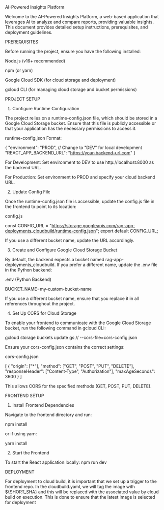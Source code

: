 AI-Powered Insights Platform

Welcome to the AI-Powered Insights Platform, a web-based application that leverages AI to analyze and compare reports, providing valuable insights. This document provides detailed setup instructions, prerequisites, and deployment guidelines.

PREREQUISITES

Before running the project, ensure you have the following installed:

Node.js (v16+ recommended)

npm (or yarn)

Google Cloud SDK (for cloud storage and deployment)

gcloud CLI (for managing cloud storage and bucket permissions)

PROJECT SETUP

1. Configure Runtime Configuration

The project relies on a runtime-config.json file, which should be stored in a Google Cloud Storage bucket. Ensure that this file is publicly accessible or that your application has the necessary permissions to access it.

runtime-config.json Format:

{
  "environment": "PROD",  // Change to "DEV" for local development
  "REACT_APP_BACKEND_URL": "https://your-backend-url.com"
}

For Development: Set environment to DEV to use http://localhost:8000 as the backend URL.

For Production: Set environment to PROD and specify your cloud backend URL.

2. Update Config File

Once the runtime-config.json file is accessible, update the config.js file in the frontend to point to its location:

config.js

const CONFIG_URL = "https://storage.googleapis.com/rag-app-deployments_cloudbuild/runtime-config.json";
export default CONFIG_URL;

If you use a different bucket name, update the URL accordingly.

3. Create and Configure Google Cloud Storage Bucket

By default, the backend expects a bucket named rag-app-deployments_cloudbuild. If you prefer a different name, update the .env file in the Python backend:

.env (Python Backend)

BUCKET_NAME=my-custom-bucket-name

If you use a different bucket name, ensure that you replace it in all references throughout the project.

4. Set Up CORS for Cloud Storage

To enable your frontend to communicate with the Google Cloud Storage bucket, run the following command in gcloud CLI:

gcloud storage buckets update gs://<bucket-name> --cors-file=cors-config.json

Ensure your cors-config.json contains the correct settings:

cors-config.json

[
  {
    "origin": ["*"],
    "method": ["GET", "POST", "PUT", "DELETE"],
    "responseHeader": ["Content-Type", "Authorization"],
    "maxAgeSeconds": 3600
  }
]

This allows CORS for the specified methods (GET, POST, PUT, DELETE).

FRONTEND SETUP

1. Install Frontend Dependencies

Navigate to the frontend directory and run:

npm install

or if using yarn:

yarn install

2. Start the Frontend

To start the React application locally:
npm run dev


DEPLOYMENT

For deployment to cloud build, it is important that we set up a trigger to the frontend repo. In the cloudbuild.yaml, we will tag the image with ${SHORT_SHA} and this will be replaced with the associated value by cloud build on execution. This is done to ensure that the latest image is selected for deployment 